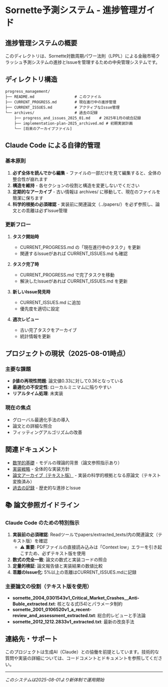 # Sornette予測システム - 進捗管理ガイド

## 進捗管理システムの概要

このディレクトリは、Sornette対数周期パワー法則（LPPL）による金融市場クラッシュ予測システムの進捗とIssueを管理するための中央管理システムです。

## ディレクトリ構造

```
progress_management/
├── README.md                  # このファイル
├── CURRENT_PROGRESS.md        # 現在進行中の進捗管理
├── CURRENT_ISSUES.md          # アクティブなIssue管理
└── archives/                  # 過去の記録
    ├── progress_and_issues_2025_01.md    # 2025年1月の統合記録
    ├── implementation-plan-2025_archived.md # 初期実装計画
    └── [将来のアーカイブファイル]
```

## Claude Code による自律的管理

### 基本原則

1. **必ず全体を読んでから編集** - ファイルの一部だけを見て編集すると、全体の整合性が崩れます
2. **構造を維持** - 各セクションの役割と構造を変更しないでください
3. **定期的なアーカイブ** - 古い情報は archives/ に移動して、現在のファイルを簡潔に保ちます
4. **科学的根拠の必須確認** - 実装前に関連論文（../papers/）を必ず参照し、論文との乖離は必ずIssue管理

### 更新フロー

1. **タスク開始時**
   - CURRENT_PROGRESS.md の「現在進行中のタスク」を更新
   - 関連するIssueがあれば CURRENT_ISSUES.md も確認

2. **タスク完了時**
   - CURRENT_PROGRESS.md で完了タスクを移動
   - 解決したIssueがあれば CURRENT_ISSUES.md を更新

3. **新しいIssue発見時**
   - CURRENT_ISSUES.md に追加
   - 優先度を適切に設定

4. **週次レビュー**
   - 古い完了タスクをアーカイブ
   - 統計情報を更新

## プロジェクトの現状（2025-08-01時点）

### 主要な課題
- **β値の再現性問題**: 論文値0.33に対して0.36となっている
- **最適化の不安定性**: ローカルミニマムに陥りやすい
- **リアルタイム処理**: 未実装

### 現在の焦点
- グローバル最適化手法の導入
- 論文との詳細な照合
- フィッティングアルゴリズムの改善

## 関連ドキュメント

- [数学的基礎](../mathematical_foundation.md) - モデルの理論的背景（論文参照指示あり）
- [実装戦略](../implementation_strategy.md) - 全体的な実装方針
- [論文アーカイブ（テキスト版）](../papers/extracted_texts/) - 実装の科学的根拠となる原論文（テキスト変換済み）
- [過去の記録](./archives/) - 歴史的な進捗とIssue

## 📚 論文参照ガイドライン

### Claude Code のための特別指示
1. **実装前の必須確認**: Readツールでpapers/extracted_texts/内の関連論文（テキスト版）を確認
   - **⚠️ 重要**: PDFファイルの直接読み込みは「Context low」エラーを引き起こすため、必ずテキスト版を使用
2. **数式の完全一致**: 論文の数式と実装コードの照合
3. **定量的検証**: 論文報告値と実装結果の数値比較
4. **乖離のIssue化**: 5%以上の乖離はCURRENT_ISSUES.mdに記録

### 主要論文の役割（テキスト版を使用）
- **sornette_2004_0301543v1_Critical_Market_Crashes__Anti-Buble_extracted.txt**: 核となる式(54)とパラメータ制約
- **sornette_2001_0106520v1_a_recent- review_and_assessment_extracted.txt**: 総合的レビューと手法論
- **sornette_2012_1212.2833v1_extracted.txt**: 最新の改良手法

## 連絡先・サポート

このプロジェクトは生成AI（Claude）との協働を前提としています。技術的な質問や実装の詳細については、コードコメントとドキュメントを参照してください。

---

*このシステムは2025-08-01より新体制で運用開始*